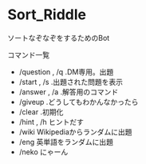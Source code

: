 # Sort_Riddle

ソートなぞなぞをするためのBot

コマンド一覧
 - /question , /q .DM専用。出題
 - /start , /s .出題された問題を表示
 - /answer , /a .解答用のコマンド
 - /giveup .どうしてもわかんなかったら
 - /clear .初期化
 - /hint , /h ヒントだす
 - /wiki Wikipediaからランダムに出題
 - /eng 英単語をランダムに出題
 - /neko にゃーん
